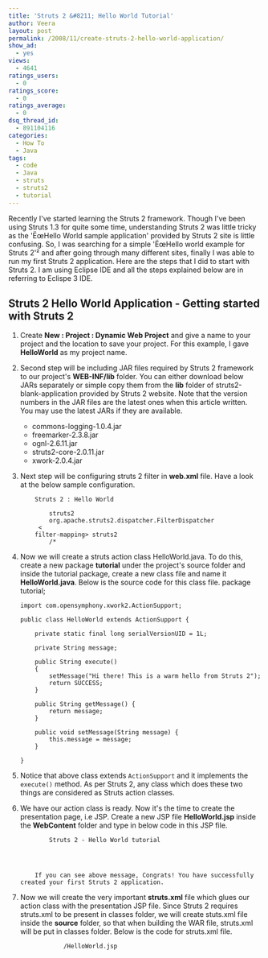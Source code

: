 ```yaml
---
title: 'Struts 2 &#8211; Hello World Tutorial'
author: Veera
layout: post
permalink: /2008/11/create-struts-2-hello-world-application/
show_ad:
  - yes
views:
  - 4641
ratings_users:
  - 0
ratings_score:
  - 0
ratings_average:
  - 0
dsq_thread_id:
  - 891104116
categories:
  - How To
  - Java
tags:
  - code
  - Java
  - struts
  - struts2
  - tutorial
---
```


Recently I've started learning the Struts 2 framework. Though I've been using Struts 1.3 for quite some time, understanding Struts 2 was little tricky as the 'ËœHello World sample application' provided by Struts 2 site is little confusing. So, I was searching for a simple 'ËœHello world example for Struts 2'² and after going through many different sites, finally I was able to run my first Struts 2 application. Here are the steps that I did to start with Struts 2. I am using Eclipse IDE and all the steps explained below are in referring to Eclispe 3 IDE.

## Struts 2 Hello World Application - Getting started with Struts 2

1.  Create **New : Project : Dynamic Web Project** and give a name to your project and the location to save your project. For this example, I gave **HelloWorld** as my project name.
2.  Second step will be including JAR files required by Struts 2 framework to our project's **WEB-INF/lib** folder. You can either download below JARs separately or simple copy them from the **lib** folder of struts2-blank-application provided by Struts 2 website. Note that the version numbers in the JAR files are the latest ones when this article written. You may use the latest JARs if they are available. 
    *   commons-logging-1.0.4.jar
    *   freemarker-2.3.8.jar
    *   ognl-2.6.11.jar
    *   struts2-core-2.0.11.jar
    *   xwork-2.0.4.jar
3.  Next step will be configuring struts 2 filter in **web.xml** file. Have a look at the below sample configuration. 
        
        
        	Struts 2 : Hello World
        	
        		struts2
        		org.apache.struts2.dispatcher.FilterDispatcher
        	 <
        	filter-mapping> struts2
        		/*
        	
        

4.  Now we will create a struts action class HelloWorld.java. To do this, create a new package **tutorial** under the project's source folder and inside the tutorial package, create a new class file and name it **HelloWorld.java**. Below is the source code for this class file. 
        package tutorial;
        
        import com.opensymphony.xwork2.ActionSupport;
        
        public class HelloWorld extends ActionSupport {
        
        	private static final long serialVersionUID = 1L;
        
        	private String message;
        
        	public String execute()
        	{
        		setMessage("Hi there! This is a warm hello from Struts 2");
        		return SUCCESS;
        	}
        
        	public String getMessage() {
        		return message;
        	}
        
        	public void setMessage(String message) {
        		this.message = message;
        	}
        
        }

5.  Notice that above class extends `ActionSupport` and it implements the `execute()` method. As per Struts 2, any class which does these two things are considered as Struts action classes.
6.  We have our action class is ready. Now it's the time to create the presentation page, i.e JSP. Create a new JSP file **HelloWorld.jsp** inside the **WebContent** folder and type in below code in this JSP file. 
        
        
        
        	
        		Struts 2 - Hello World tutorial
        	 
        
        	
        	
        	If you can see above message, Congrats! You have successfully created your first Struts 2 application.
        	
        

7.  Now we will create the very important **struts.xml** file which glues our action class with the presentation JSP file. Since Struts 2 requires struts.xml to be present in classes folder, we will create stuts.xml file inside the **source** folder, so that when building the WAR file, struts.xml will be put in classes folder. Below is the code for struts.xml file. 
        
        
        
        	
        	
        	
        		
        			/HelloWorld.jsp
        		
        	
        